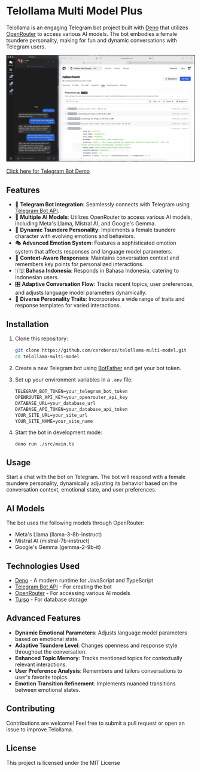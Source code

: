 # Telollama Multi Model Plus

Telollama is an engaging Telegram bot project built with [Deno](https://deno.land) that utilizes [OpenRouter](https://openrouter.ai/) to access various AI models. The bot embodies a female tsundere personality, making for fun and dynamic conversations with Telegram users.

![Tellolama Demo](tellolama-demo.png)

[Click here for Telegram Bot Demo](https://t.me/nekocharm_99_bot)

## Features

- 🤖 **Telegram Bot Integration**: Seamlessly connects with Telegram using [Telegram Bot API](https://core.telegram.org/bots/api).
- 🧠 **Multiple AI Models**: Utilizes OpenRouter to access various AI models, including Meta's Llama, Mistral AI, and Google's Gemma.
- 👩 **Dynamic Tsundere Personality**: Implements a female tsundere character with evolving emotions and behaviors.
- 🎭 **Advanced Emotion System**: Features a sophisticated emotion system that affects responses and language model parameters.
- 🧬 **Context-Aware Responses**: Maintains conversation context and remembers key points for personalized interactions.
- 🇮🇩 **Bahasa Indonesia**: Responds in Bahasa Indonesia, catering to Indonesian users.
- 🎛️ **Adaptive Conversation Flow**: Tracks recent topics, user preferences, and adjusts language model parameters dynamically.
- 🎨 **Diverse Personality Traits**: Incorporates a wide range of traits and response templates for varied interactions.

## Installation

1. Clone this repository:

   ```bash
   git clone https://github.com/ceroberoz/telollama-multi-model.git
   cd telollama-multi-model
   ```

2. Create a new Telegram bot using [BotFather](https://t.me/botfather) and get your bot token.

3. Set up your environment variables in a `.env` file:

   ```env
   TELEGRAM_BOT_TOKEN=your_telegram_bot_token
   OPENROUTER_API_KEY=your_openrouter_api_key
   DATABASE_URL=your_database_url
   DATABASE_API_TOKEN=your_database_api_token
   YOUR_SITE_URL=your_site_url
   YOUR_SITE_NAME=your_site_name
   ```

4. Start the bot in development mode:

   ```bash
   deno run ./src/main.ts
   ```

## Usage

Start a chat with the bot on Telegram. The bot will respond with a female tsundere personality, dynamically adjusting its behavior based on the conversation context, emotional state, and user preferences.

## AI Models

The bot uses the following models through OpenRouter:

- Meta's Llama (llama-3-8b-instruct)
- Mistral AI (mistral-7b-instruct)
- Google's Gemma (gemma-2-9b-it)

## Technologies Used

- [Deno](https://deno.land/) - A modern runtime for JavaScript and TypeScript
- [Telegram Bot API](https://core.telegram.org/bots/api) - For creating the bot
- [OpenRouter](https://openrouter.ai/) - For accessing various AI models
- [Turso](https://turso.tech/) - For database storage

## Advanced Features

- **Dynamic Emotional Parameters**: Adjusts language model parameters based on emotional state.
- **Adaptive Tsundere Level**: Changes openness and response style throughout the conversation.
- **Enhanced Topic Memory**: Tracks mentioned topics for contextually relevant interactions.
- **User Preference Analysis**: Remembers and tailors conversations to user's favorite topics.
- **Emotion Transition Refinement**: Implements nuanced transitions between emotional states.

## Contributing

Contributions are welcome! Feel free to submit a pull request or open an issue to improve Telollama.

## License

This project is licensed under the MIT License

